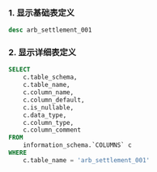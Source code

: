 ### 1. 显示基础表定义
```sql
desc arb_settlement_001

```


### 2. 显示详细表定义

``` sql
SELECT
	c.table_schema,
	c.table_name,
	c.column_name,
	c.column_default,
	c.is_nullable,
	c.data_type,
	c.column_type,
	c.column_comment
FROM
	information_schema.`COLUMNS` c
WHERE
	c.table_name = 'arb_settlement_001'

```


